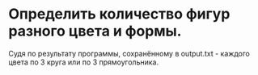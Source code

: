 # Определить количество фигур разного цвета и формы.

Судя по результату программы, сохранённому в output.txt - каждого цвета по 3 круга или по 3 прямоугольника.
